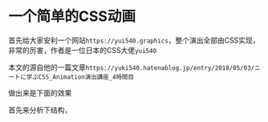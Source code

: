 # 一个简单的CSS动画

首先给大家安利一个网站`https://yui540.graphics`，整个演出全部由CSS实现，非常的厉害，作者是一位日本的CSS大佬`yui540`

本文的源自他的一篇文章`https://yuki540.hatenablog.jp/entry/2018/05/03/ニートに学ぶCSS_Animation演出講座_4時間目`

做出来是下面的效果


首先来分析下结构，
